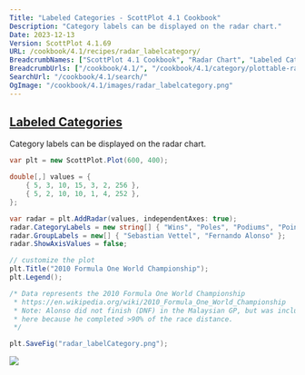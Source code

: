 ```yaml
---
Title: "Labeled Categories - ScottPlot 4.1 Cookbook"
Description: "Category labels can be displayed on the radar chart."
Date: 2023-12-13
Version: ScottPlot 4.1.69
URL: /cookbook/4.1/recipes/radar_labelcategory/
BreadcrumbNames: ["ScottPlot 4.1 Cookbook", "Radar Chart", "Labeled Categories"]
BreadcrumbUrls: ["/cookbook/4.1/", "/cookbook/4.1/category/plottable-radar", "/cookbook/4.1/recipes/radar_labelcategory/"]
SearchUrl: "/cookbook/4.1/search/"
OgImage: "/cookbook/4.1/images/radar_labelcategory.png"
---
```


<h2><a id='labeled-categories' href='/cookbook/4.1/recipes/radar_labelcategory/'>Labeled Categories</a></h2>

Category labels can be displayed on the radar chart.

```cs
var plt = new ScottPlot.Plot(600, 400);

double[,] values = {
    { 5, 3, 10, 15, 3, 2, 256 },
    { 5, 2, 10, 10, 1, 4, 252 },
};

var radar = plt.AddRadar(values, independentAxes: true);
radar.CategoryLabels = new string[] { "Wins", "Poles", "Podiums", "Points Finishes", "DNFs", "Fastest Laps", "Points" };
radar.GroupLabels = new[] { "Sebastian Vettel", "Fernando Alonso" };
radar.ShowAxisValues = false;

// customize the plot
plt.Title("2010 Formula One World Championship");
plt.Legend();

/* Data represents the 2010 Formula One World Championship
 * https://en.wikipedia.org/wiki/2010_Formula_One_World_Championship
 * Note: Alonso did not finish (DNF) in the Malaysian GP, but was included 
 * here because he completed >90% of the race distance.
 */

plt.SaveFig("radar_labelCategory.png");
```

<img src='../../images/radar_labelcategory.png' class='d-block mx-auto my-5' />


